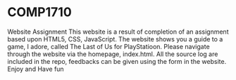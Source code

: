 # COMP1710
Website Assignment
This website is a result of completion of an assignment based upon HTML5, CSS, JavaScript.
The website shows you a guide to a game, I adore, called The Last of Us for PlayStatioon.
Please navigate through the website via the homepage, index.html.
All the source log are included in the repo, feedbacks can be given using the form in the website.
Enjoy and Have fun
